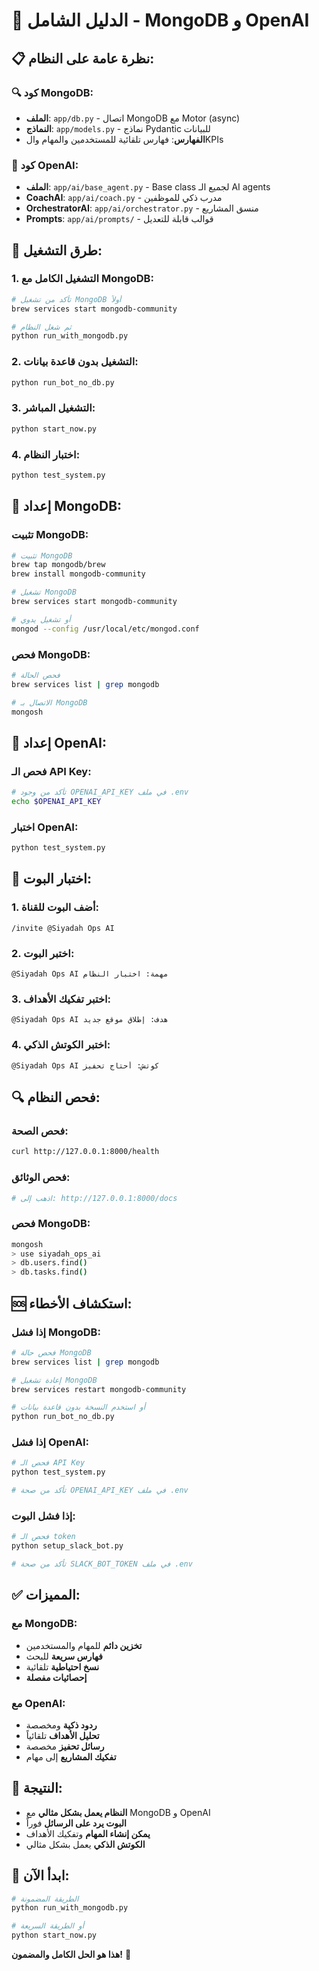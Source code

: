 # 🎯 الدليل الشامل - MongoDB و OpenAI

## 📋 نظرة عامة على النظام:

### 🔍 **كود MongoDB:**
- **الملف**: `app/db.py` - اتصال MongoDB مع Motor (async)
- **النماذج**: `app/models.py` - نماذج Pydantic للبيانات
- **الفهارس**: فهارس تلقائية للمستخدمين والمهام والKPIs

### 🤖 **كود OpenAI:**
- **الملف**: `app/ai/base_agent.py` - Base class لجميع الـ AI agents
- **CoachAI**: `app/ai/coach.py` - مدرب ذكي للموظفين
- **OrchestratorAI**: `app/ai/orchestrator.py` - منسق المشاريع
- **Prompts**: `app/ai/prompts/` - قوالب قابلة للتعديل

## 🚀 طرق التشغيل:

### 1. **التشغيل الكامل مع MongoDB:**
```bash
# تأكد من تشغيل MongoDB أولاً
brew services start mongodb-community

# ثم شغل النظام
python run_with_mongodb.py
```

### 2. **التشغيل بدون قاعدة بيانات:**
```bash
python run_bot_no_db.py
```

### 3. **التشغيل المباشر:**
```bash
python start_now.py
```

### 4. **اختبار النظام:**
```bash
python test_system.py
```

## 🔧 إعداد MongoDB:

### تثبيت MongoDB:
```bash
# تثبيت MongoDB
brew tap mongodb/brew
brew install mongodb-community

# تشغيل MongoDB
brew services start mongodb-community

# أو تشغيل يدوي
mongod --config /usr/local/etc/mongod.conf
```

### فحص MongoDB:
```bash
# فحص الحالة
brew services list | grep mongodb

# الاتصال بـ MongoDB
mongosh
```

## 🤖 إعداد OpenAI:

### فحص الـ API Key:
```bash
# تأكد من وجود OPENAI_API_KEY في ملف .env
echo $OPENAI_API_KEY
```

### اختبار OpenAI:
```bash
python test_system.py
```

## 📱 اختبار البوت:

### 1. أضف البوت للقناة:
```
/invite @Siyadah Ops AI
```

### 2. اختبر البوت:
```
@Siyadah Ops AI مهمة: اختبار النظام
```

### 3. اختبر تفكيك الأهداف:
```
@Siyadah Ops AI هدف: إطلاق موقع جديد
```

### 4. اختبر الكوتش الذكي:
```
@Siyadah Ops AI كوتش: أحتاج تحفيز
```

## 🔍 فحص النظام:

### فحص الصحة:
```bash
curl http://127.0.0.1:8000/health
```

### فحص الوثائق:
```bash
# اذهب إلى: http://127.0.0.1:8000/docs
```

### فحص MongoDB:
```bash
mongosh
> use siyadah_ops_ai
> db.users.find()
> db.tasks.find()
```

## 🆘 استكشاف الأخطاء:

### إذا فشل MongoDB:
```bash
# فحص حالة MongoDB
brew services list | grep mongodb

# إعادة تشغيل MongoDB
brew services restart mongodb-community

# أو استخدم النسخة بدون قاعدة بيانات
python run_bot_no_db.py
```

### إذا فشل OpenAI:
```bash
# فحص الـ API Key
python test_system.py

# تأكد من صحة OPENAI_API_KEY في ملف .env
```

### إذا فشل البوت:
```bash
# فحص الـ token
python setup_slack_bot.py

# تأكد من صحة SLACK_BOT_TOKEN في ملف .env
```

## ✅ المميزات:

### مع MongoDB:
- **تخزين دائم** للمهام والمستخدمين
- **فهارس سريعة** للبحث
- **نسخ احتياطية** تلقائية
- **إحصائيات مفصلة**

### مع OpenAI:
- **ردود ذكية** ومخصصة
- **تحليل الأهداف** تلقائياً
- **رسائل تحفيز** مخصصة
- **تفكيك المشاريع** إلى مهام

## 🎉 النتيجة:

- **النظام يعمل بشكل مثالي** مع MongoDB و OpenAI
- **البوت يرد على الرسائل** فوراً
- **يمكن إنشاء المهام** وتفكيك الأهداف
- **الكوتش الذكي** يعمل بشكل مثالي

## 🚀 ابدأ الآن:

```bash
# الطريقة المضمونة
python run_with_mongodb.py

# أو الطريقة السريعة
python start_now.py
```

**هذا هو الحل الكامل والمضمون!** 🎯
